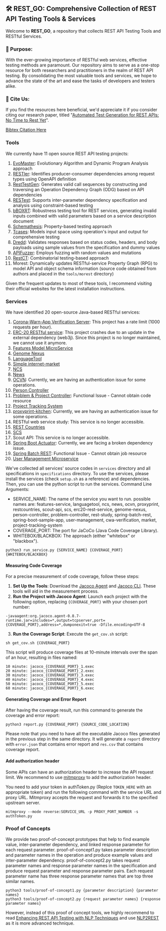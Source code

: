 ## 🛠️ REST_GO: Comprehensive Collection of REST API Testing Tools & Services

Welcome to **REST_GO**, a repository that collects REST API Testing Tools and RESTful Services. 

### 🎯 Purpose:
With the ever-growing importance of RESTful web services, effective testing methods are paramount. Our repository aims to serve as a one-stop resource for both researchers and practitioners in the realm of REST API testing. By consolidating the most valuable tools and services, we hope to advance the state of the art and ease the tasks of developers and testers alike.

### 📜 Cite Us:
If you find the resources here beneficial, we'd appreciate it if you consider citing our research paper, titled "[Automated Test Generation for REST APIs: No Time to Rest Yet](https://dl.acm.org/doi/abs/10.1145/3533767.3534401)". 

[Bibtex Citation Here](https://github.com/codingsoo/REST_Go/tree/master/docs/issta2022.bib)

### Tools

We currently have 11 open source REST API testing projects:

1. [EvoMaster](https://github.com/EMResearch/EvoMaster): Evolutionary Algorithm and Dynamic Program Analysis approach
2. [RESTler](https://github.com/microsoft/restler-fuzzer): Identifies producer-consumer dependencies among request types using OpenAPI definition
3. [RestTestGen](https://github.com/SeUniVr/RestTestGen): Generates valid call sequences by constructing and traversing an Operation Dependency Graph (ODG) based on API dependencies
4. [RESTest](https://github.com/isa-group/RESTest): Supports inter-parameter dependency specification and analysis using constraint-based testing
5. [bBOXRT]( https://eden.dei.uc.pt/~cnl/papers/2020-access.zip): Robustness testing tool for REST services, generating invalid inputs combined with valid parameters based on a service description document
6. [Schemathesis](https://github.com/schemathesis/schemathesis.git): Property-based testing approach
7. [Tcases](https://github.com/Cornutum/tcases): Models input space using operation's input and output for comprehensive testing
8. [Dredd](https://github.com/apiaryio/dredd): Validates responses based on status codes, headers, and body payloads using sample values from the specification and dummy values
9. [APIFuzzer](https://github.com/KissPeter/APIFuzzer): Employs fuzzing with random values and mutations
10. [RestCT](https://github.com/GIST-NJU/RestCT): Combinatorial testing-based approach
11. Morest: Dynamically updates RESTful-service Property Graph (RPG) to model API and object schema information (source code obtained from authors and placed in the `tools/morest` directory)

Given the frequent updates to most of these tools, I recommend visiting their official websites for the latest installation instructions.

### Services

We have identified 20 open-source Java-based RESTful services:

1. [Corona-Warn-App Verification Server](https://github.com/corona-warn-app/cwa-verification-server): This project has a rate limit (1000 requests per hour).
2. [ERC-20 RESTful service](https://github.com/web3labs/erc20-rest-service): This project crashes due to an update in the external dependency (web3j). Since this project is no longer maintained, we cannot use it anymore.
3. [Features Model MicroService](https://github.com/JavierMF/features-service)
4. [Genome Nexus](https://github.com/genome-nexus/genome-nexus)
5. [LanguageTool](https://github.com/languagetool-org/languagetool)
6. [Simple internet-market](https://github.com/aleksey-lukyanets/market)
7. [NCS](https://github.com/EMResearch/EMB/tree/master/jdk_8_maven/cs/rest/artificial/ncs)
8. [News](https://github.com/arcuri82/testing_security_development_enterprise_systems)
9. [OCVN](https://github.com/devgateway/ocvn): Currently, we are having an authentication issue for some operations.
10. [Person Controller](https://github.com/MaBeuLux88/java-spring-boot-mongodb-starter)
11. [Problem & Project Controller](https://github.com/phantasmicmeans/spring-boot-restful-api-example): Functional Issue - Cannot obtain code resource
12. [Project Tracking System](https://github.com/SelimHorri/project-tracking-system-backend-app)
13. [proxyprint-kitchen](https://github.com/ProxyPrint/proxyprint-kitchen): Currently, we are having an authentication issue for some operations.
14. RESTful web service study: This service is no longer accessible.
15. [REST Countries](https://github.com/apilayer/restcountries)
16. [SCS](https://github.com/EMResearch/EMB/tree/master/jdk_8_maven/cs/rest/artificial/scs)
17. Scout API: This service is no longer accessible.
18. [Spring Boot Actuator](https://github.com/callicoder/spring-boot-actuator-demo): Currently, we are facing a broken dependency issue.
19. [Spring Batch REST](https://github.com/chrisgleissner/spring-batch-rest): Functional Issue - Cannot obtain job resource
20. [User Management Microservice](https://github.com/andreagiassi/microservice-rbac-user-management)

We've collected all services' source codes in `services` directory and all specifications in `specifications` directory. 
To use the services, please install the services (check `setup.sh` as a reference) and dependencies.
Then, you can use the python script to run the services. Command Line Arguments:

- SERVICE_NAME: The name of the service you want to run. possible names are: features-service, languagetool, ncs, news, ocvn, proxyprint, restcountries, scout-api, scs, erc20-rest-service, genome-nexus, person-controller, problem-controller, rest-study, spring-batch-rest, spring-boot-sample-app, user-management, cwa-verification, market, project-tracking-system
- COVERAGE_PORT: The port for JaCoCo (Java Code Coverage Library).
- WHITEBOX/BLACKBOX: The approach (either "whitebox" or "blackbox").

```
python3 run_service.py {SERVICE_NAME} {COVERAGE_PORT} {WHITEBOX/BLACKBOX}
```

#### Measuring Code Coverage

For a precise measurement of code coverage, follow these steps:

1. **Set Up the Tools**: Download the [Jacoco Agent](https://repo1.maven.org/maven2/org/jacoco/org.jacoco.agent/0.8.7/org.jacoco.agent-0.8.7-runtime.jar) and [Jacoco CLI](https://repo1.maven.org/maven2/org/jacoco/org.jacoco.cli/0.8.7/org.jacoco.cli-0.8.7-nodeps.jar). These tools will aid in the measurement process.
2. **Run the Project with Jacoco Agent**: Launch each project with the following option, replacing `{COVERAGE_PORT}` with your chosen port number:
```
-javaagent:org.jacoco.agent-0.8.7-runtime.jar=includes=*,output=tcpserver,port={COVERAGE_PORT},address=*,dumponexit=true -Dfile.encoding=UTF-8
```
3. **Run the Coverage Script**: Execute the `get_cov.sh` script:

```
sh get_cov.sh {COVERAGE_PORT}
```

This script will produce coverage files at 10-minute intervals over the span of an hour, resulting in files named:

```
10 minute: jacoco_{COVERAGE_PORT}_1.exec
20 minute: jacoco_{COVERAGE_PORT}_2.exec
30 minute: jacoco_{COVERAGE_PORT}_3.exec
40 minute: jacoco_{COVERAGE_PORT}_4.exec
50 minute: jacoco_{COVERAGE_PORT}_5.exec
60 minute: jacoco_{COVERAGE_PORT}_6.exec
```

#### Generating Coverage and Error Report

After having the coverage result, run this command to generate the coverage and error report:

```
python3 report.py {COVERAGE_PORT} {SOURCE_CODE_LOCATION}
```

Please note that you need to have all the executable Jacoco files generated in the previous step in the same directory. It will generate a `report` directory with `error.json` that contains error report and `res.csv` that contains coverage report.

#### Add authorization header

Some APIs can have an authorization header to increase the API request limit. We recommend to use [mitmproxy](https://mitmproxy.org/) to add the authorization header.

You need to add your token in authToken.py (Replce `TOKEN_HERE` with an appropriate token) and run the following command with the service URL and proxy URL. Mitmproxy accepts the request and forwards it to the specified upstream server.

```
mitmproxy --mode reverse:SERVICE_URL -p PROXY_PORT_NUMBER -s authToken.py
```

### Proof of Concepts

We provide two proof-of-concept prototypes that help to find example value, inter-parameter dependency, and linked response parameter for each request parameter.
proof-of-concept1.py takes parameter description and parameter names in the operation and produce example values and inter-parameter dependency.
proof-of-concept2.py takes request parameter names and response parameter names in the specification and produce request parameter and response parameter pairs.
Each request parameter name has three response parameter names that are top three similar names.

```
python3 tools/proof-of-concept1.py {parameter description} {parameter names}
python3 tools/proof-of-concept2.py {request parameter names} {response parameter names}
```

However, instead of this proof of concept tools, we highly recommend to read [Enhancing REST API Testing with NLP Techniques](https://dl.acm.org/doi/abs/10.1145/3597926.3598131) and use [NLP2REST](https://github.com/codingsoo/nlp2rest) as it is more advanced technique.